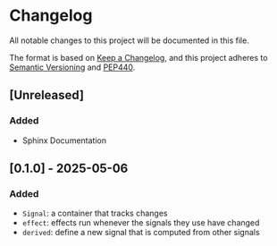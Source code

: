 
# Changelog

All notable changes to this project will be documented in this file.

The format is based on [Keep a Changelog](https://keepachangelog.com/en/1.1.0/), and this project adheres to [Semantic Versioning](https://semver.org/spec/v2.0.0.html) and [PEP440](https://peps.python.org/pep-0440/).

## [Unreleased]

### Added
 - Sphinx Documentation


## [0.1.0] - 2025-05-06

### Added
 - `Signal`: a container that tracks changes
 - `effect`: effects run whenever the signals they use have changed
 - `derived`: define a new signal that is computed from other signals
